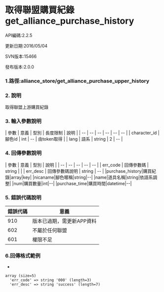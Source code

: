 # 取得聯盟購買紀錄 get_alliance_purchase_history


API編碼:2.2.5

> 


更新日期:2016/05/04

> 

SVN版本:15466

> 

發布版本:2.0.0
### 1.路徑:alliance_store/get_alliance_purchase_upper_history

### 2. 說明

取得聯盟上游購買紀錄


### 3. 輸入參數說明


| 參數 | 意義 | 型別 | 長度限制 | 說明 |
| -- | -- | -- | -- | -- | -- |
| character_id | 腳色id | int | -- | 由token取得 |
| lang | 語系 | string | 2 | -- |

### 4. 回傳參數說明
| 參數 | 意義 | 型別 | 說明 |
| -- | -- | -- | -- | -- |
| err_code | 回傳參數碼 | string |  |
| err_desc | 回傳參數碼說明 | string | -- |
|purchase_history|購買紀錄|array|key|
|nicaname|腳色暱稱|string|--|
|name|道具名稱|string|依語系調整|
|num|購買數量|int|--|
|purchase_time|購買時間|datetime|--|

### 5. 錯誤代碼說明
|錯誤代碼|意義|
|--|--|
|910|版本已過期，需更新APP資料|
|602|不屬於任何聯盟|
|601|權限不足|


### 6.回傳格式範例

*

```
array (size=5)
  'err_code' => string '000' (length=3)
  'err_desc' => string 'success' (length=7)


```


